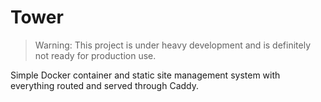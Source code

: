# Tower

> Warning: This project is under heavy development and is definitely not ready for production use.

Simple Docker container and static site management system with everything routed and served through Caddy.